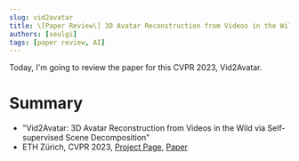 ```yaml
---
slug: vid2avatar
title: \[Paper Review\] 3D Avatar Reconstruction from Videos in the Wild via Self-supervised Scene Decomposition ​
authors: [seulgi]
tags: [paper review, AI]
---
```


Today, I'm going to review the paper for this CVPR 2023, Vid2Avatar.


# Summary
- "Vid2Avatar: 3D Avatar Reconstruction from Videos in the Wild via Self-supervised Scene Decomposition"
- ETH Zürich, CVPR 2023, [Project Page](https://moygcc.github.io/vid2avatar/), [Paper](https://files.ait.ethz.ch/projects/vid2avatar/main.pdf)
